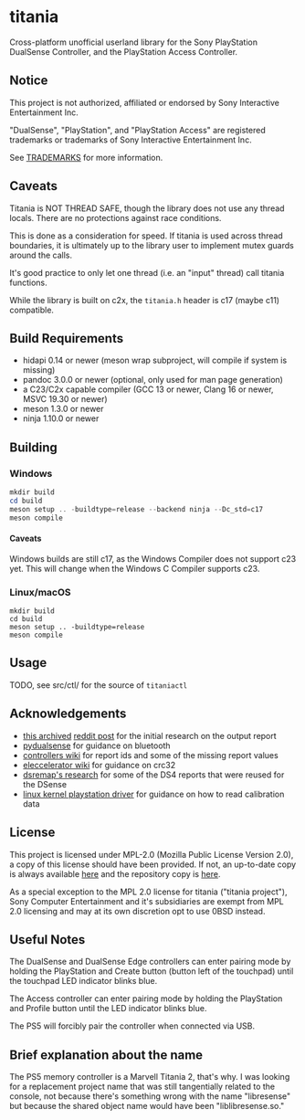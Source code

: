 # titania

Cross-platform unofficial userland library for the Sony PlayStation DualSense Controller, and the PlayStation Access Controller.

## Notice

This project is not authorized, affiliated or endorsed by Sony Interactive Entertainment Inc.

"DualSense", "PlayStation", and "PlayStation Access" are registered trademarks or trademarks of Sony Interactive Entertainment Inc.

See [TRADEMARKS](https://raw.githubusercontent.com/yretenai/titania/develop/TRADEMARKS) for more information.

## Caveats

Titania is NOT THREAD SAFE, though the library does not use any thread locals. There are no protections against race
conditions.

This is done as a consideration for speed. If titania is used across thread boundaries, it is ultimately up to the
library user to implement mutex guards around the calls.

It's good practice to only let one thread (i.e. an "input" thread) call titania functions.

While the library is built on c2x, the `titania.h` header is c17 (maybe c11) compatible.

## Build Requirements

- hidapi 0.14 or newer (meson wrap subproject, will compile if system is missing)
- pandoc 3.0.0 or newer (optional, only used for man page generation)
- a C23/C2x capable compiler (GCC 13 or newer, Clang 16 or newer, MSVC 19.30 or newer)
- meson 1.3.0 or newer
- ninja 1.10.0 or newer

## Building

### Windows

```powershell
mkdir build
cd build
meson setup .. -buildtype=release --backend ninja --Dc_std=c17
meson compile
```

#### Caveats

Windows builds are still c17, as the Windows Compiler does not support c23 yet.
This will change when the Windows C Compiler supports c23.

### Linux/macOS

```shell
mkdir build
cd build
meson setup .. -buildtype=release
meson compile
```

## Usage

TODO, see src/ctl/ for the source of `titaniactl`

## Acknowledgements

- [this archived](https://gist.github.com/stealth-alex/10a8e7cc6027b78fa18a7f48a0d3d1e4) [reddit post](https://www.reddit.com/r/gamedev/comments/jumvi5/dualsense_haptics_leds_and_more_hid_output_report/)
  for the initial research on the output report
- [pydualsense](https://github.com/flok/pydualsense) for guidance on bluetooth
- [controllers wiki](https://controllers.fandom.com/wiki/Sony_DualSense) for report ids and some of the missing report
  values
- [eleccelerator wiki](https://eleccelerator.com/wiki/index.php?title=DualShock_4) for guidance on crc32
- [dsremap's research](https://dsremap.readthedocs.io/en/latest/reverse.html) for some of the DS4 reports that were
  reused for the DSense
- [linux kernel playstation driver](https://github.com/torvalds/linux/blob/master/drivers/hid/hid-playstation.c) for
  guidance on how to read calibration data

## License

This project is licensed under MPL-2.0 (Mozilla Public License Version 2.0), a copy of this license should have been provided. 
If not, an up-to-date copy is always available [here](https://www.mozilla.org/en-US/MPL/2.0/) and the
repository copy is [here](https://raw.githubusercontent.com/yretenai/titania/develop/LICENSE).

As a special exception to the MPL 2.0 license for titania ("titania project"), Sony Computer Entertainment and it's
subsidiaries are exempt from MPL 2.0 licensing and may at its own discretion opt to use 0BSD instead.

## Useful Notes

The DualSense and DualSense Edge controllers can enter pairing mode by holding the PlayStation and Create button (button left of the touchpad) until the touchpad LED indicator blinks blue.

The Access controller can enter pairing mode by holding the PlayStation and Profile button until the LED indicator blinks blue.

The PS5 will forcibly pair the controller when connected via USB.

## Brief explanation about the name

The PS5 memory controller is a Marvell Titania 2, that's why. I was looking for a replacement project name that was still tangentially related to the console, not because there's something wrong with the name "libresense" but because the shared object name would have been "liblibresense.so."
